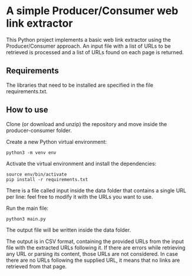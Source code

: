 # A simple Producer/Consumer web link extractor

This Python project implements a basic web link extractor using the Producer/Consumer approach.
An input file with a list of URLs to be retrieved is processed and a list of URLs found on each page is returned.

## Requirements

The libraries that need to be installed are specified in the file requirements.txt.

## How to use
Clone (or download and unzip) the repository and move inside the producer-consumer folder.

Create a new Python virtual environment:
```
python3 -m venv env
```
Activate the virtual environment and install the dependencies:
```
source env/bin/activate
pip install -r requirements.txt
```
There is a file called input inside the data folder that contains a single URL per line: feel free to modify it with the URLs you want to use.

Run the main file:
```
python3 main.py
```
The output file will be written inside the data folder.

The output is in CSV format, containing the provided URLs from the input file with the extracted URLs following it.
If there are errors while retrieving any URL or parsing its content, those URLs are not considered.
In case there are no URLs following the supplied URL, it means that no links are retrieved from that page.